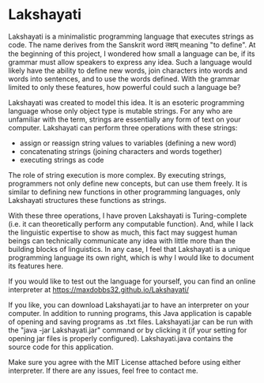 # Lakshayati
Lakshayati is a minimalistic programming language that executes strings as code. The name derives from the Sanskrit word लक्षय् meaning "to define". At the beginning of this project, I wondered how small a language can be, if its grammar must allow speakers to express any idea. Such a language would likely have the ability to define new words, join characters into words and words into sentences, and to use the words defined. With the grammar limited to only these features, how powerful could such a language be?

Lakshayati was created to model this idea. It is an esoteric programming language whose only object type is mutable strings. For any who are unfamiliar with the term, strings are essentially any form of text on your computer. Lakshayati can perform three operations with these strings:
-	assign or reassign string values to variables (defining a new word) 
-	concatenating strings (joining characters and words together)
-	executing strings as code

The role of string execution is more complex. By executing strings, programmers not only define new concepts, but can use them freely. It is similar to defining new functions in other programming languages, only Lakshayati structures these functions as strings.

With these three operations, I have proven Lakshayati is Turing-complete (i.e. it can theoretically perform any computable function). And, while I lack the linguistic expertise to show as much, this fact may suggest human beings can technically communicate any idea with little more than the building blocks of linguistics. In any case, I feel that Lakshayati is a unique programming language its own right, which is why I would like to document its features here.

If you would like to test out the language for yourself, you can find an online interpreter at https://maxdobbs32.github.io/Lakshayati/

If you like, you can download Lakshayati.jar to have an interpreter on your computer. In addition to running programs, this Java application is capable of opening and saving programs as .txt files. Lakshayati.jar can be run with the "java -jar Lakshayati.jar" command or by clicking it (if your setting for opening jar files is properly configured). Lakshayati.java contains the source code for this application.

Make sure you agree with the MIT License attached before using either interpreter. If there are any issues, feel free to contact me.
